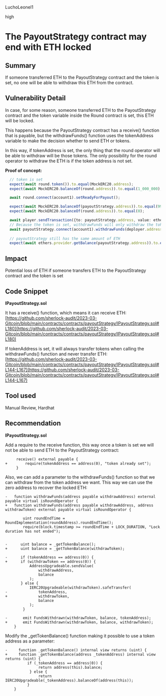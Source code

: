 LuchoLeonel1

high

# The PayoutStrategy contract may end with ETH locked

## Summary
If someone transferred ETH to the PayoutStrategy contract and the token is set, no one will be able to withdraw this ETH from the contract.

## Vulnerability Detail
In case, for some reason, someone transferred ETH to the PayoutStrategy contract and the token variable inside the Round contract  is set, this ETH will be locked.

This happens because the PayoutStrategy contract has a receive() function that is payable, but the withdrawFunds() function uses the tokenAddress variable to make the decision whether to send ETH or tokens.

In this way, if tokenAddress is set, the only thing that the round operator will be able to withdraw will be those tokens.
The only possibility for the round operator to withdraw the ETH is if the token address is not set.

**Proof of concept:**
```typescript
  // token is set
  expect(await round.token()).to.equal(MockERC20.address);
  expect(await MockERC20.balanceOf(round.address)).to.equal(1_000_000);

  await round.connect(account1).setReadyForPayout();

  expect(await MockERC20.balanceOf(payoutStrategy.address)).to.equal(999_999);
  expect(await MockERC20.balanceOf(round.address)).to.equal(0);

  await player.sendTransaction({to: payoutStrategy.address, value: ethers.utils.parseEther("1")});
  // Because the token is set, withdrawFunds will only withdraw the token
  await payoutStrategy.connect(account1).withdrawFunds(deployer.address);
  
  // payoutStrategy still has the same amount of ETH
  expect(await ethers.provider.getBalance(payoutStrategy.address)).to.eq(ethers.utils.parseEther("1"));
```

## Impact
Potential loss of ETH if someone transfers ETH to the PayoutStrategy contract and the token is set

## Code Snippet
**IPayoutStrategy.sol**

It has a receive() function, which means it can receive ETH:
[https://github.com/sherlock-audit/2023-03-Gitcoin/blob/main/contracts/contracts/payoutStrategy/IPayoutStrategy.sol#L180](https://github.com/sherlock-audit/2023-03-Gitcoin/blob/main/contracts/contracts/payoutStrategy/IPayoutStrategy.sol#L180)

If tokenAddress is set, it will always transfer tokens when calling the withdrawFunds() function and never transfer ETH:
[https://github.com/sherlock-audit/2023-03-Gitcoin/blob/main/contracts/contracts/payoutStrategy/IPayoutStrategy.sol#L144-L167](https://github.com/sherlock-audit/2023-03-Gitcoin/blob/main/contracts/contracts/payoutStrategy/IPayoutStrategy.sol#L144-L167)

## Tool used

Manual Review, Hardhat

## Recommendation
**IPayoutStrategy.sol**

Add a require to the receive function, this way once a token is set we will not be able to send ETH to the PayoutStrategy contract:
```solidity
     receive() external payable {
+        require(tokenAddress == address(0), "token already set");
     }
```
Also, we can add a parameter to the withdrawFunds() function so that we can withdraw from the token address we want.
This way we can use the zero address to recover the locked ETH:

```solidity
-   function withdrawFunds(address payable withdrawAddress) external payable virtual isRoundOperator {
+   function withdrawFunds(address payable withdrawAddress, address withdrawToken) external payable virtual isRoundOperator {

        uint roundEndTime = RoundImplementation(roundAddress).roundEndTime();
        require(block.timestamp >= roundEndTime + LOCK_DURATION, "Lock duration has not ended");


-      uint balance = _getTokenBalance();
+      uint balance = _getTokenBalance(withdrawToken);

-      if (tokenAddress == address(0)) { 
+      if (withdrawToken == address(0)) { 
           AddressUpgradeable.sendValue(
               withdrawAddress,
               balance
           );
       } else { 
           IERC20Upgradeable(withdrawToken).safeTransfer(
-              tokenAddress,
+              withdrawToken,
               balance
           );
        }

-       emit FundsWithdrawn(withdrawToken, balance, tokenAddress);
+       emit FundsWithdrawn(withdrawToken, balance, withdrawToken);
    }
```

Modify the _getTokenBalance() function making it possible to use a token address as a parameter:
```solidity
-     function _getTokenBalance() internal view returns (uint) {
+     function _getTokenBalance(address _tokenAddress) internal view returns (uint) {
          if (_tokenAddress == address(0)) {
               return address(this).balance;
           } else {
               return IERC20Upgradeable(_tokenAddress).balanceOf(address(this));
          }
    }
```